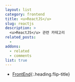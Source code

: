 ```yaml
---
layout: list
category: frontend
title: <u>ReactJS</u>
slug: reactjs
description: >
  <u>ReactJS</u> 관련 카테고리
related_posts:
  -
addons:
  - related
  - comments
list: true
---
```


* [FrontEnd]{:.heading.flip-title}

[FrontEnd]: /frontend/
